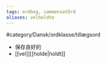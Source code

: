 ```yaml
---
tags: ordbog, sammensatOrd
aliases: velholdte
---
```


#category/Dansk/ordklasse/tillægsord 
- 保存良好的
- [[vel]][[holde|holdt]]
